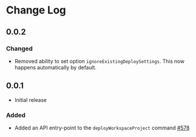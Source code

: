 # Change Log

## 0.0.2

### Changed

* Removed ability to set option `ignoreExistingDeploySettings`. This now happens automatically by default.

## 0.0.1
* Initial release

### Added

* Added an API entry-point to the `deployWorkspaceProject` command [#578](https://github.com/microsoft/vscode-azurecontainerapps/pull/578)

